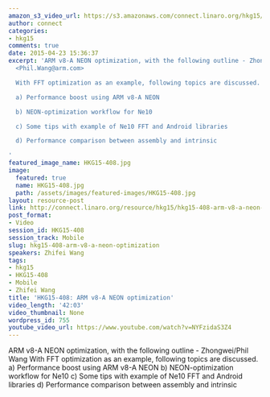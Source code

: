 ```yaml
---
amazon_s3_video_url: https://s3.amazonaws.com/connect.linaro.org/hkg15/Videos/02-12-Thursday/HKG15-408+ARMv8-A+NEON+optimization.mp4
author: connect
categories:
- hkg15
comments: true
date: 2015-04-23 15:36:37
excerpt: 'ARM v8-A NEON optimization, with the following outline - Zhongwei/Phil Wang
  <Phil.Wang@arm.com>

  With FFT optimization as an example, following topics are discussed.

  a) Performance boost using ARM v8-A NEON

  b) NEON-optimization workflow for Ne10

  c) Some tips with example of Ne10 FFT and Android libraries

  d) Performance comparison between assembly and intrinsic

'
featured_image_name: HKG15-408.jpg
image:
  featured: true
  name: HKG15-408.jpg
  path: /assets/images/featured-images/HKG15-408.jpg
layout: resource-post
link: http://connect.linaro.org/resource/hkg15/hkg15-408-arm-v8-a-neon-optimization/
post_format:
- Video
session_id: HKG15-408
session_track: Mobile
slug: hkg15-408-arm-v8-a-neon-optimization
speakers: Zhifei Wang
tags:
- hkg15
- HKG15-408
- Mobile
- Zhifei Wang
title: 'HKG15-408: ARM v8-A NEON optimization'
video_length: '42:03'
video_thumbnail: None
wordpress_id: 755
youtube_video_url: https://www.youtube.com/watch?v=NYFzidaS3Z4
---
```


ARM v8-A NEON optimization, with the following outline - Zhongwei/Phil Wang With FFT optimization as an example, following topics are discussed. a) Performance boost using ARM v8-A NEON b) NEON-optimization workflow for Ne10 c) Some tips with example of Ne10 FFT and Android libraries d) Performance comparison between assembly and intrinsic